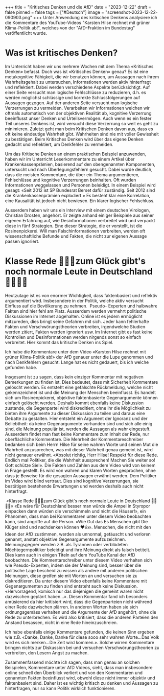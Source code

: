 +++
title = "Kritisches Denken und die AfD"
date = "2023-12-22"
draft = false
pinned = false
tags = ["#Deutsch"]
image = "screenshot-2023-12-22-090903.png"
+++
Unter Anwendung des kritischen Denkens analysiere ich die Kommentare des YouTube-Videos "Karsten Hilse rechnet mit grüner Klima-Politik ab!", welches von der "AfD-Fraktion im Bundestag" veröffentlicht wurde.

# Was ist kritisches Denken?

Im Unterricht haben wir uns mehrere Wochen mit dem Thema «Kritisches Denken» befasst. Doch was ist «Kritisches Denken» genau? Es ist eine metakognitive Fähigkeit, die wir benutzen können, um Aussagen nach ihrem Wahrheitsgehalt zu untersuchen, Informationen werden aktiv hinterfragt und reflektiert. Dabei werden verschiedene Aspekte berücksichtigt. Auf einer Seite versucht man logische Fehlschlüsse zu reduzieren, d.h. es werden möglichst schlüssige und korrekte Schlussfolgerungen auf Aussagen gezogen. Auf der anderen Seite versucht man logische Verzerrungen zu vermeiden. Verarbeiten wir Informationen weichen wir oftmals automatisch von der objektiven Realität ab, kognitive Verzerrung beeinflusst unser Denken und Urteilsvermögen. Auch wenn es ein fester Teil unseres Denkens ist, wird versucht diese Verzerrung so weit es geht zu minimieren. Zuletzt geht man beim Kritischen Denken davon aus, dass es oft keine eindeutige Wahrheit gibt. Wahrheiten sind nie mit voller Gewissheit zu bestätigen. Beim Kritisches Denken wird über das eigene Denken gedacht und reflektiert, um Denkfehler zu vermeiden.

Um das Kritische Denken an einem praktischen Beispiel anzuwenden, haben wir im Unterricht Leserkommentare zu einem Artikel über Krankenkassenprämien, basierend auf den obengenannten Komponenten, untersucht und nach Überlegungsfehlern gesucht. Dabei wurde deutlich, dass die meisten Kommentare, die über ein Thema argumentieren, Fehlschlüsse und kognitive Verzerrungen beinhalten. Oft wurden Informationen weggelassen und Personen beleidigt. In einem Beispiel wird gesagt: «Seit 2012 ist SP Bundesrat Berset dafür zuständig. Seit 2012 sind die Krankenkassenprämien explodiert.» Es besteht klar eine Korrelation, eine Kausalität ist jedoch nicht bewiesen. Ein klarer logischer Fehlschluss.

Ausserdem haben wir uns ein Interview mit einem deutschen Virologen, Christian Drosten, angehört. Er zeigte anhand einiger Beispiele aus seiner eigenen Erfahrung auf, wie Desinformationen verbreitet wird und verpackt diese in fünf Strategien. Eine dieser Strategie, die er vorstellt, ist die Rosinenpickerei. Will man Falschinformationen verbreiten, werden oft wissenschaftliche Befunde und Fakten, die nicht zur eigenen Aussage passen ignoriert.

# Klasse Rede 💙💙💙zum Glück gibt's noch normale Leute in Deutschland 💙💙💙💙

Heutzutage ist es von enormer Wichtigkeit, dass faktenbasiert und reflektiv argumentiert wird. Insbesondere in der Politik, welche aktiv versucht Einfluss auf die Bevölkerung zu nehmen.  Pseudo- Experten und halbwahre Fakten sind hier fehl am Platz. Ausserdem werden vermehrt politische Diskussionen im Internet abgehalten. Online ist es jedem ermöglicht mitzureden, dies bringt seine Gefahren mit sich. Jeder kann fehlerhafte Fakten und Verschwörungstheorien verbreiten, irgendwelche Studien werden zitiert, Fakten werden ignoriert usw. Im Internet gibt es fast keine Kontrollen und Desinformationen werden nirgends sonst so einfach verbreitet. Hier kommt das kritische Denken ins Spiel.

Ich habe die Kommentare unter dem Video «Karsten Hilse rechnet mit grüner Klima-Politik ab!» der AfD genauer unter die Lupe genommen und nach Denkfehlern gesucht. Lange hat es nicht gedauert, bis ich welche gefunden habe.

Insgesamt ist zu sagen, dass kein einziger Kommentar mit negativen Bemerkungen zu finden ist. Dies bedeutet, dass mit Sicherheit Kommentare gelöscht werden. Es entsteht eine gefälschte Rückmeldung, welche nicht gekennzeichnet ist und die Meinung der Menschen beeinflusst. Es handelt sich um Rosinenpickerei, objektive faktenbasierte Gegenargumente können einfach gelöscht werden. Deshalb kommt ebenfalls keine Diskussion zustande, die Gegenpartei wird diskreditiert, ohne ihr die Möglichkeit zu bieten ihre Argumente zu dieser Diskussion zu teilen und daraus eine Debatte zu gestalten. Hier entsteht ein Argument der Ignoranz und der Beliebtheit: da keine Gegenargumente vorhanden sind und sich alle einig sind, die Meinung populär ist, werden die Aussagen als wahr eingestuft. Ausserdem findet man fast keine Kommentare zum Inhalt der Rede, nur oberflächliche Kommentare. Die Mehrheit der Kommentareschreiber bedanken sich beim Herrn Hilse für seine wahren Worte und seinen Mut die Wahrheit anzusprechen, was mit dieser Wahrheit genau gemeint ist, wird nicht genauer erwähnt. «Absolut richtig, Herr Hilse! Respekt für diese Rede. Endlich mal Politiker, die die Wahrheit aussprechen! Machen Sie weiter so! Gott schütze Sie!». Die Fakten und Zahlen aus dem Video wird von keinem in Frage gestellt. Es wird von wahren und klaren Worten gesprochen, ohne dass je Beweise für die gesagten Aussagen erwähnt werden. Dem Politiker im Video wird blind vertraut. Dies sind kognitive Verzerrungen, sie bestätigen bestehende Erwartungen und werden deshalb auch nicht hinterfragt.

 «Klasse Rede 💙💙💙zum Glück gibt's noch normale Leute in Deutschland 💙💙💙💙» «Es wäre für Deutschland besser man würde die Ampel in Styropor einpacken dann würden die verschimmeln und nicht die Häuser!», ein Phänomen, dass man bei Kommentaren unter diesem Video beobachten kann, sind angriffe auf die Person. «Wie Gut das Es Menschen gibt Die Klüger sind und nachdenken können ❤👍». Menschen, die nicht mit den Ideen der AfD zustimmen, werden als unnormal, getäuscht und verloren genannt, anstatt objektive Gegenargumente aufzuzeichnen. Meinungsgegner werden z.B. als Tyrannen oder verblödeten Möchtegernpolitiker beleidigt und ihre Meinung direkt als falsch betitelt. Dies kann auch in einigen Titeln auf dem YouTube Kanal der AfD beobachten. Die Kommentarschreiber unter diesem Video verhalten sich wie Pseudo-Experten, indem sie der Meinung sind, besser über die politische Lage bescheid zu wissen als andere mit anderen politischen Meinungen, diese greifen sie mit Worten an und versuchen sie zu diskreditieren. Da unter diesem Video ebenfalls keine Kommentare mit Gegenargumenten zu finden sind entsteht auch keine Diskussion. «Hervorragend, komisch nur das diejenigen die gemeint waren nicht dazwischen geplärrt haben…». Diesen Kommentar fand ich besonders amüsierend da hier kritisiert wird, dass die Gegenparteien nicht während einer Rede dazwischen plärren. In anderen Worten haben sie sich ordnungsgemäss verhalten und die Argumente der AfD angehört, ohne die Rede zu unterbrechen. Es wird also kritisiert, dass die anderen Parteien den Anstand besassen, nicht in eine Rede hineinzuschreien.

Ich habe ebenfalls einige Kommentare gefunden, die keinen Sinn ergeben wie z.B. «Danke, Danke, Danke für diese sooo sehr wahren Worte...Das Volk wird es sich merken...Die Zeit wird kommen.». Solche wirren Kommentare bringen nichts zur Diskussion bei und versuchen Verschwörungstheorien zu verbreiten, den Lesern Angst zu machen.

Zusammenfassend möchte ich sagen, dass man genau an solchen Beispielen, Kommentare unter AfD Videos, sieht, dass man insbesondere online schnell den Überblick verliert und von den Kommentaren und genannten Fakten beeinflusst wird, obwohl diese nicht immer objektiv und faktenbasiert sind. Daher ist es wichtig kritisch zu denken und Aussagen zu hinterfragen, nur so kann Politik wirklich funktionieren.